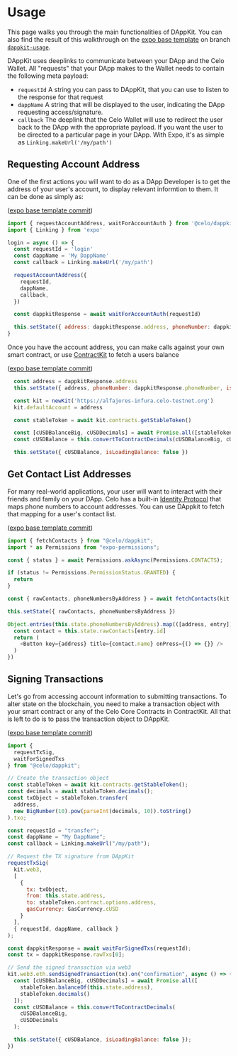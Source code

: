 # Usage

This page walks you through the main functionalities of DAppKit. You can also find the result of this walkthrough on the [expo base template](https://github.com/celo-org/dappkit-base) on branch [`dappkit-usage`](https://github.com/celo-org/dappkit-base/tree/dappkit-usage).

DAppKit uses deeplinks to communicate between your DApp and the Celo Wallet. All "requests" that your DApp makes to the Wallet needs to contain the following meta payload:

- `requestId` A string you can pass to DAppKit, that you can use to listen to the response for that request
- `dappName` A string that will be displayed to the user, indicating the DApp requesting access/signature.
- `callback` The deeplink that the Celo Wallet will use to redirect the user back to the DApp with the appropriate payload. If you want the user to be directed to a particular page in your DApp. With Expo, it's as simple as `Linking.makeUrl('/my/path')`

## Requesting Account Address

One of the first actions you will want to do as a DApp Developer is to get the address of your user's account, to display relevant informtion to them. It can be done as simply as:

([expo base template commit](https://github.com/celo-org/dappkit-base/commit/9ef5d8916018a1f7b09d062fdd601b851fb4bf79))

```javascript
import { requestAccountAddress, waitForAccountAuth } from '@celo/dappkit'
import { Linking } from 'expo'

login = async () => {
  const requestId = 'login'
  const dappName = 'My DappName'
  const callback = Linking.makeUrl('/my/path')

  requestAccountAddress({
    requestId,
    dappName,
    callback,
  })

  const dappkitResponse = await waitForAccountAuth(requestId)

  this.setState({ address: dappkitResponse.address, phoneNumber: dappkitResponse.phoneNumber })
}
```

Once you have the account address, you can make calls against your own smart contract, or use [ContractKit](../contractkit/README.md) to fetch a users balance

([expo base template commit](https://github.com/celo-org/dappkit-base/commit/4fa0dd16a04cd2831dd685378bc49399984bd553))

```javascript
  const address = dappkitResponse.address
  this.setState({ address, phoneNumber: dappkitResponse.phoneNumber, isLoadingBalance: true })

  const kit = newKit('https://alfajores-infura.celo-testnet.org')
  kit.defaultAccount = address

  const stableToken = await kit.contracts.getStableToken()

  const [cUSDBalanceBig, cUSDDecimals] = await Promise.all([stableToken.balanceOf(address), stableToken.decimals()])
  const cUSDBalance = this.convertToContractDecimals(cUSDBalanceBig, cUSDDecimals)

  this.setState({ cUSDBalance, isLoadingBalance: false })
```

## Get Contact List Addresses

For many real-world applications, your user will want to interact with their friends and family on your DApp. Celo has a built-in [Identity Protocol](../../celo-codebase/protocol/identity/README.md) that maps phone numbers to account addresses. You can use DAppkit to fetch that mapping for a user's contact list.

([expo base template commit](https://github.com/celo-org/dappkit-base/commit/ea99ff02009de806c0e248eb7aec617c14223fa5))

```javascript
import { fetchContacts } from "@celo/dappkit";
import * as Permissions from "expo-permissions";

const { status } = await Permissions.askAsync(Permissions.CONTACTS);

if (status != Permissions.PermissionStatus.GRANTED) {
  return
}

const { rawContacts, phoneNumbersByAddress } = await fetchContacts(kit.web3)

this.setState({ rawContacts, phoneNumbersByAddress })

Object.entries(this.state.phoneNumbersByAddress).map(([address, entry]) => {
  const contact = this.state.rawContacts[entry.id]
  return (
    <Button key={address} title={contact.name} onPress={() => {}} />
  )
})
```

## Signing Transactions

Let's go from accessing account information to submitting transactions. To alter state on the blockchain, you need to make a transaction object with your smart contract or any of the Celo Core Contracts in ContractKit. All that is left to do is to pass the transaction object to DAppKit.

([expo base template commit](https://github.com/celo-org/dappkit-base/commit/cf35c82d7650e7b6bc7208ece32440d3a32d9cc5))

```javascript
import {
  requestTxSig,
  waitForSignedTxs
} from "@celo/dappkit";

// Create the transaction object
const stableToken = await kit.contracts.getStableToken();
const decimals = await stableToken.decimals();
const txObject = stableToken.transfer(
  address,
  new BigNumber(10).pow(parseInt(decimals, 10)).toString()
).txo;

const requestId = "transfer";
const dappName = "My DappName";
const callback = Linking.makeUrl("/my/path");

// Request the TX signature from DAppKit
requestTxSig(
  kit.web3,
  [
    {
      tx: txObject,
      from: this.state.address,
      to: stableToken.contract.options.address,
      gasCurrency: GasCurrency.cUSD
    }
  ],
  { requestId, dappName, callback }
);

const dappkitResponse = await waitForSignedTxs(requestId);
const tx = dappkitResponse.rawTxs[0];

// Send the signed transaction via web3
kit.web3.eth.sendSignedTransaction(tx).on("confirmation", async () => {
  const [cUSDBalanceBig, cUSDDecimals] = await Promise.all([
    stableToken.balanceOf(this.state.address),
    stableToken.decimals()
  ]);
  const cUSDBalance = this.convertToContractDecimals(
    cUSDBalanceBig,
    cUSDDecimals
  );

  this.setState({ cUSDBalance, isLoadingBalance: false });
})
```
